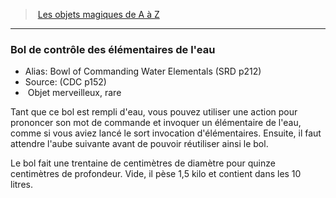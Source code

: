 ﻿> [Les objets magiques de A à Z](hd_magicitems_az_les_objets_magiques_de_a_a_z.md)

---

### Bol de contrôle des élémentaires de l'eau

- Alias: Bowl of Commanding Water Elementals (SRD p212)
- Source: (CDC p152)
-  Objet merveilleux, rare

Tant que ce bol est rempli d'eau, vous pouvez utiliser une action pour prononcer son mot de commande et invoquer un élémentaire de l'eau, comme si vous aviez lancé le sort invocation d'élémentaires. Ensuite, il faut attendre l'aube suivante avant de pouvoir réutiliser ainsi le bol.

Le bol fait une trentaine de centimètres de diamètre pour quinze centimètres de profondeur. Vide, il pèse 1,5 kilo et contient dans les 10 litres.

